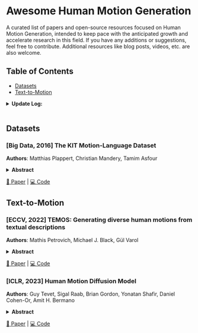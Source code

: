 # Awesome Human Motion Generation
A curated list of papers and open-source resources focused on Human Motion Generation, intended to keep pace with the anticipated growth and accelerate research in this field.
If you have any additions or suggestions, feel free to contribute. Additional resources like blog posts, videos, etc. are also welcome.

## Table of Contents
- [Datasets](#datasets)
- [Text-to-Motion](#test-to-motion)

<details span>
<summary><b>Update Log:</b></summary>
<br>

**Oct 9, 2024**
- Initial commit
</details>
<br>

## Datasets

### [Big Data, 2016] The KIT Motion-Language Dataset
**Authors**: Matthias Plappert, Christian Mandery, Tamim Asfour
<details span>
<summary><b>Abstract</b></summary>
Linking human motion and natural language is of great interest for the generation of semantic representations of human activities as well as for the generation of robot activities based on natural language input. However, while there have been years of research in this area, no standardized and openly available dataset exists to support the development and evaluation of such systems. We therefore propose the KIT Motion-Language Dataset, which is large, open, and extensible. We aggregate data from multiple motion capture databases and include them in our dataset using a unified representation that is independent of the capture system or marker set, making it easy to work with the data regardless of its origin. To obtain motion annotations in natural language, we apply a crowd-sourcing approach and a web-based tool that was specifically build for this purpose, the Motion Annotation Tool. We thoroughly document the annotation process itself and discuss gamification methods that we used to keep annotators motivated. We further propose a novel method, perplexity-based selection, which systematically selects motions for further annotation that are either under-represented in our dataset or that have erroneous annotations. We show that our method mitigates the two aforementioned problems and ensures a systematic annotation process. We provide an in-depth analysis of the structure and contents of our resulting dataset, which, as of October 10, 2016, contains 3911 motions with a total duration of 11.23 hours and 6278 annotations in natural language that contain 52,903 words. We believe this makes our dataset an excellent choice that enables more transparent and comparable research in this important area.
</details>

[📄 Paper](https://arxiv.org/abs/1607.03827) | [💻 Code](https://motion-annotation.humanoids.kit.edu/dataset/)

## Text-to-Motion

### [ECCV, 2022] TEMOS: Generating diverse human motions from textual descriptions
**Authors**: Mathis Petrovich, Michael J. Black, Gül Varol
<details span>
<summary><b>Abstract</b></summary>
We address the problem of generating diverse 3D human motions from textual descriptions. This challenging task requires joint modeling of both modalities: understanding and extracting useful human-centric information from the text, and then generating plausible and realistic sequences of human poses. In contrast to most previous work which focuses on generating a single, deterministic, motion from a textual description, we design a variational approach that can produce multiple diverse human motions. We propose TEMOS, a text-conditioned generative model leveraging variational autoencoder (VAE) training with human motion data, in combination with a text encoder that produces distribution parameters compatible with the VAE latent space. We show the TEMOS framework can produce both skeleton-based animations as in prior work, as well more expressive SMPL body motions. We evaluate our approach on the KIT Motion-Language benchmark and, despite being relatively straightforward, demonstrate significant improvements over the state of the art. Code and models are available on our webpage.
</details>

[📄 Paper](https://arxiv.org/abs/2204.14109) | [💻 Code](https://github.com/Mathux/TEMOS)

### [ICLR, 2023] Human Motion Diffusion Model 
**Authors**: Guy Tevet, Sigal Raab, Brian Gordon, Yonatan Shafir, Daniel Cohen-Or, Amit H. Bermano
<details span>
<summary><b>Abstract</b></summary>
Natural and expressive human motion generation is the holy grail of computer animation. It is a challenging task, due to the diversity of possible motion, human perceptual sensitivity to it, and the difficulty of accurately describing it. Therefore, current generative solutions are either low-quality or limited in expressiveness. Diffusion models, which have already shown remarkable generative capabilities in other domains, are promising candidates for human motion due to their many-to-many nature, but they tend to be resource hungry and hard to control. In this paper, we introduce Motion Diffusion Model (MDM), a carefully adapted classifier-free diffusion-based generative model for the human motion domain. MDM is transformer-based, combining insights from motion generation literature. A notable design-choice is the prediction of the sample, rather than the noise, in each diffusion step. This facilitates the use of established geometric losses on the locations and velocities of the motion, such as the foot contact loss. As we demonstrate, MDM is a generic approach, enabling different modes of conditioning, and different generation tasks. We show that our model is trained with lightweight resources and yet achieves state-of-the-art results on leading benchmarks for text-to-motion and action-to-motion. this https URL .
</details>

[📄 Paper](https://arxiv.org/abs/2209.14916) | [💻 Code](https://github.com/GuyTevet/motion-diffusion-model)



